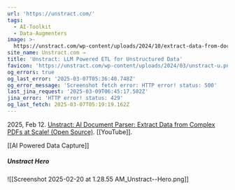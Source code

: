 ```yaml
---
url: 'https://unstract.com/'
tags:
  - AI-Toolkit
  - Data-Augmenters
image: >-
  https://unstract.com/wp-content/uploads/2024/10/extract-data-from-documents-with-unstract.png
site_name: Unstract.com →
title: 'Unstract: LLM Powered ETL for Unstructured Data'
favicon: 'https://unstract.com/wp-content/uploads/2024/03/unstract-u.png'
og_errors: true
og_last_error: '2025-03-07T05:36:40.748Z'
og_error_message: 'Screenshot fetch error: HTTP error! status: 500'
last_jina_request: '2025-03-09T06:45:17.582Z'
jina_error: 'HTTP error! status: 429'
og_last_fetch: 2025-03-07T05:19:19.162Z
---
```

2025, Feb 12. [Unstract: AI Document Parser: Extract Data from Complex PDFs at Scale! (Open Source)](https://youtu.be/Ymq8o7FSoVc?si=5VZE2VbjqdF_-dgO). [[YouTube]].

[[AI Powered Data Capture]]

##### Unstract Hero
![[Screenshot 2025-02-20 at 1.28.55 AM_Unstract--Hero.png]]

